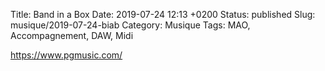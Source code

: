 Title: Band in a Box
Date: 2019-07-24 12:13 +0200
Status: published
Slug: musique/2019-07-24-biab
Category: Musique
Tags: MAO, Accompagnement, DAW, Midi

<https://www.pgmusic.com/>
